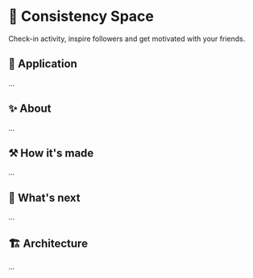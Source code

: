 # 🔁 Consistency Space

Check-in activity, inspire followers and get motivated with your friends.

## 🔗 Application

...

## ✨ About

...

## ⚒️ How it's made

...

## 🔮 What's next

...

## 🏗️ Architecture

...